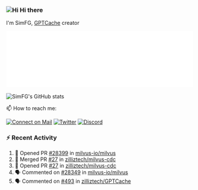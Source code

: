### <img src='https://qpluspicture.oss-cn-beijing.aliyuncs.com/6LjjQA/Hi.gif' alt='Hi' width="24"/> Hi there

I'm SimFG, [GPTCache](https://github.com/zilliztech/GPTCache) creator

![Metrics 👋](/metrics.plugin.followup.user.svg)

![SimFG's GitHub stats](https://github-readme-stats.vercel.app/api?username=SimFG&show_icons=true&theme=radical&count_private=true)

📫 How to reach me:

[![Connect on Mail](https://img.shields.io/badge/Ask%20me-anything-1abc9c.svg)](mailto:1142838399@qq.com)
[![Twitter](https://img.shields.io/twitter/follow/FogSim?style=social)](https://twitter.com/FogSim)
[![Discord](https://img.shields.io/discord/1092648432495251507?label=Discord&logo=discord)](https://discord.gg/Q8C6WEjSWV)

### :zap: Recent Activity

<!--START_SECTION:activity-->
1. 💪 Opened PR [#28399](https://github.com/milvus-io/milvus/pull/28399) in [milvus-io/milvus](https://github.com/milvus-io/milvus)
2. 🎉 Merged PR [#27](https://github.com/zilliztech/milvus-cdc/pull/27) in [zilliztech/milvus-cdc](https://github.com/zilliztech/milvus-cdc)
3. 💪 Opened PR [#27](https://github.com/zilliztech/milvus-cdc/pull/27) in [zilliztech/milvus-cdc](https://github.com/zilliztech/milvus-cdc)
4. 🗣 Commented on [#28349](https://github.com/milvus-io/milvus/issues/28349) in [milvus-io/milvus](https://github.com/milvus-io/milvus)
5. 🗣 Commented on [#493](https://github.com/zilliztech/GPTCache/issues/493) in [zilliztech/GPTCache](https://github.com/zilliztech/GPTCache)
<!--END_SECTION:activity-->

